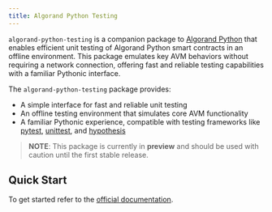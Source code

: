 ```yaml
---
title: Algorand Python Testing
---
```


`algorand-python-testing` is a companion package to [Algorand Python](https://github.com/algorandfoundation/puya) that enables efficient unit testing of Algorand Python smart contracts in an offline environment. This package emulates key AVM behaviors without requiring a network connection, offering fast and reliable testing capabilities with a familiar Pythonic interface.

The `algorand-python-testing` package provides:

-   A simple interface for fast and reliable unit testing
-   An offline testing environment that simulates core AVM functionality
-   A familiar Pythonic experience, compatible with testing frameworks like [pytest](https://docs.pytest.org/en/latest/), [unittest](https://docs.python.org/3/library/unittest.html), and [hypothesis](https://hypothesis.readthedocs.io/en/latest/)

> **NOTE**: This package is currently in **preview** and should be used with caution until the first stable release.

## Quick Start

To get started refer to the [official documentation](https://algorandfoundation.github.io/algorand-python-testing/).
